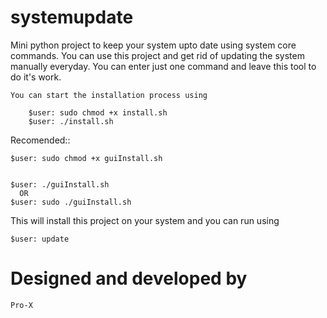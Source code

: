# systemupdate

Mini python project to keep your system upto date using system core commands.
You can use this project and get rid of updating the system manually everyday. You can enter just one command and leave this tool to do it's work.

    You can start the installation process using

        $user: sudo chmod +x install.sh
        $user: ./install.sh

Recomended::

  	$user: sudo chmod +x guiInstall.sh


  	$user: ./guiInstall.sh
      OR
    $user: sudo ./guiInstall.sh

This will install this project on your system and you can run using

    $user: update
    
# Designed and developed by
    Pro-X
